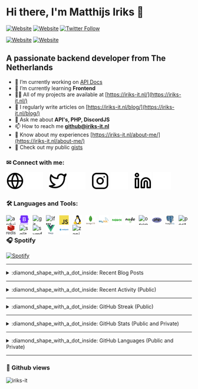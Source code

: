 # Hi there, I'm Matthijs Iriks 👋 

[![Website](https://img.shields.io/uptimerobot/status/m792835785-92bb2226bb96cb68c2cd9ca6?style=for-the-badge&label=iriks-it.nl)](https://iriks-it.nl)
[![Website](https://img.shields.io/uptimerobot/status/m792835792-1fe18bb54437095e182fdfbe?style=for-the-badge&label=api.iriks-it.nl)](https://api.iriks-it.nl)
[![Twitter Follow](https://img.shields.io/badge/follow-%40iriks_it-1DA1F2?logo=twitter&style=for-the-badge)](https://twitter.com/intent/follow?original_referer=https%3A%2F%2Fgithub.com%2Firiks-it&screen_name=iriks_it)

[![Website](https://img.shields.io/uptimerobot/ratio/m792835785-92bb2226bb96cb68c2cd9ca6?label=Uptime%20%3A%20iriks-it.nl&style=for-the-badge)](https://iriks-it.nl)
[![Website](https://img.shields.io/uptimerobot/ratio/m792835792-1fe18bb54437095e182fdfbe?label=Uptime%20%3A%20api.iriks-it.nl&style=for-the-badge)](https://api.iriks-it.nl)


## A passionate backend developer from The Netherlands

- 🔭 I’m currently working on [API Docs](https://github.com/IriksIT/API-Docs)
- 🌱 I’m currently learning **Frontend**
- 👨‍💻 All of my projects are available at [https://iriks-it.nl/](https://iriks-it.nl/)
- 📝 I regularly write articles on [https://iriks-it.nl/blog/](https://iriks-it.nl/blog/)
- 💬 Ask me about **API's, PHP, DiscordJS**
- 📫 How to reach me **github@iriks-it.nl**
- 📄 Know about my experiences [https://iriks-it.nl/about-me/](https://iriks-it.nl/about-me/)
- 📝 Check out my public [gists](https://gist.github.com/iriks-it)

### ✉ Connect with me:

[![website](./img/globe-light.svg)](https://iriks-it.nl/#gh-light-mode-only)
[![website](./img/globe-dark.svg)](https://iriks-it.nl/#gh-dark-mode-only)
&nbsp;&nbsp;
[![website](./img/twitter-light.svg)](https://twitter.com/iriks_it#gh-light-mode-only)
[![website](./img/twitter-dark.svg)](https://twitter.com/iriks_it#gh-dark-mode-only)
&nbsp;&nbsp;
[![website](./img/instagram-light.svg)](https://instagram.com/iriks_it#gh-light-mode-only)
[![website](./img/instagram-dark.svg)](https://instagram.com/iriks_it#gh-dark-mode-only)
&nbsp;&nbsp;
[![website](./img/linkedin-light.svg)](https://linkedin.com/in/matthijsiriks#gh-light-mode-only)
[![website](./img/linkedin-dark.svg)](https://linkedin.com/in/matthijsiriks#gh-dark-mode-only)

### 🛠 Languages and Tools:

<img align="left" src="https://cdn.worldvectorlogo.com/logos/arduino-1.svg" alt="arduino" width="26" height="26" style="padding-right:10px;"/>
<img align="left" src="https://raw.githubusercontent.com/devicons/devicon/master/icons/bootstrap/bootstrap-plain-wordmark.svg" alt="bootstrap" width="26" height="26" style="padding-right:10px;"/>
<img align="left" src="https://www.vectorlogo.zone/logos/git-scm/git-scm-icon.svg" alt="git" width="26" height="26" style="padding-right:10px;"/>
<img align="left" src="https://www.vectorlogo.zone/logos/ifttt/ifttt-ar21.svg" alt="ifttt" width="26" height="26" style="padding-right:10px;"/>
<img align="left" src="https://raw.githubusercontent.com/devicons/devicon/master/icons/javascript/javascript-original.svg" alt="javascript" width="26" height="26" style="padding-right:10px;"/>
<img align="left" src="https://raw.githubusercontent.com/devicons/devicon/master/icons/linux/linux-original.svg" alt="linux" width="26" height="26" style="padding-right:10px;"/>
<img align="left" src="https://raw.githubusercontent.com/devicons/devicon/master/icons/mongodb/mongodb-original-wordmark.svg" alt="mongodb" width="26" height="26" style="padding-right:10px;"/>
<img align="left" src="https://raw.githubusercontent.com/devicons/devicon/master/icons/mysql/mysql-original-wordmark.svg" alt="mysql" width="26" height="26" style="padding-right:10px;"/>
<img align="left" src="https://raw.githubusercontent.com/devicons/devicon/master/icons/nginx/nginx-original.svg" alt="nginx" width="26" height="26" style="padding-right:10px;"/>
<img align="left" src="https://raw.githubusercontent.com/devicons/devicon/master/icons/nodejs/nodejs-original-wordmark.svg" alt="nodejs" width="26" height="26" style="padding-right:10px;"/>
<img align="left" src="https://openresty.org/images/logo.png" alt="openresty" width="26" height="26" style="padding-right:10px;"/>
<img align="left" src="https://raw.githubusercontent.com/devicons/devicon/master/icons/php/php-original.svg" alt="php" width="26" height="26" style="padding-right:10px;"/>
<img align="left" src="https://raw.githubusercontent.com/devicons/devicon/master/icons/postgresql/postgresql-original-wordmark.svg" alt="postgresql" width="26" height="26" style="padding-right:10px;"/>
<img align="left" src="https://www.vectorlogo.zone/logos/getpostman/getpostman-icon.svg" alt="postman" width="26" height="26" style="padding-right:10px;"/>
<img align="left" src="https://raw.githubusercontent.com/devicons/devicon/master/icons/redis/redis-original-wordmark.svg" alt="redis" width="26" height="26" style="padding-right:10px;"/>
<img align="left" src="https://www.vectorlogo.zone/logos/sqlite/sqlite-icon.svg" alt="sqlite" width="26" height="26" style="padding-right:10px;"/>
<img align="left" src="https://symfony.com/logos/symfony_black_03.svg" alt="symfony" width="26" height="26" style="padding-right:10px;"/>
<img align="left" src="https://raw.githubusercontent.com/devicons/devicon/master/icons/vuejs/vuejs-original-wordmark.svg" alt="vuejs" width="26" height="26" style="padding-right:10px;"/>
<img align="left" src="https://raw.githubusercontent.com/devicons/devicon/d00d0969292a6569d45b06d3f350f463a0107b0d/icons/webpack/webpack-original-wordmark.svg" alt="webpack" width="26" height="26" style="padding-right:10px;"/>
<img align="left" src="https://www.vectorlogo.zone/logos/zapier/zapier-icon.svg" alt="zapier" width="26" height="26" style="padding-right:10px;"/>

<br />
<br />

### 🎧 Spotify

[![Spotify](https://now-playing-iriksit.vercel.app/api/spotify)](https://open.spotify.com/user/1149065989)

---

<details>
  <summary> :diamond_shape_with_a_dot_inside: Recent Blog Posts </summary>
  
<!-- BLOG-POST-LIST:START -->
- [Magento 2 module : Where Am I ?](https://iriks-it.nl/magento2/magento-2-module-where-am-i/)
- [New year, New me?](https://iriks-it.nl/information/new-year-new-me/)
- [Spotify in your GitHub profile?](https://iriks-it.nl/tutorial/spotify-in-your-github-profile/)
- [Introduction](https://iriks-it.nl/information/introduction/)
<!-- BLOG-POST-LIST:END -->
  ➡️ [more blog posts...](https://iriks-it.nl/)
</details>

---

<details>
  <summary> :diamond_shape_with_a_dot_inside: Recent Activity (Public)</summary>
  
<!--START_SECTION:activity-->
1. 🎉 Merged PR [#2](https://github.com/IriksIT/Magento-2-Module-Where-Am-I/pull/2) in [IriksIT/Magento-2-Module-Where-Am-I](https://github.com/IriksIT/Magento-2-Module-Where-Am-I)
2. 🚀 Published release [1.0.1](https://github.com/IriksIT/Magento-2-Module-Where-Am-I/releases/tag/1.0.1) in [IriksIT/Magento-2-Module-Where-Am-I](https://github.com/IriksIT/Magento-2-Module-Where-Am-I)
<!--END_SECTION:activity-->
  
</details>

---

<details>
  <summary> :diamond_shape_with_a_dot_inside: GitHub Streak (Public)</summary>
  <img src="https://github-readme-streak-stats.herokuapp.com/?user=iriks-it&theme=dark&hide_border=true&mode=weekly" alt="iriks-it" />
</details>

---

<details>
  <summary> :diamond_shape_with_a_dot_inside: GitHub Stats (Public and Private)</summary>
  <img src="https://raw.githubusercontent.com/iriks-it/github-stats/master/generated/overview.svg#gh-dark-mode-only"/>
</details>

---

<details>
  <summary> :diamond_shape_with_a_dot_inside: GitHub Languages (Public and Private)</summary>
  <img src="https://raw.githubusercontent.com/iriks-it/github-stats/master/generated/languages.svg#gh-dark-mode-only"/>
</details>

---

### :diamond_shape_with_a_dot_inside: Github views

<img src="https://komarev.com/ghpvc/?username=iriks-it&label=Profile%20views&color=ff80ff&style=flat" alt="iriks-it" />

[website]: https://iriks-it.nl
